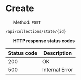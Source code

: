 Create
===================

<img style="height: 13px;" src="https://github.githubassets.com/images/icons/emoji/unicode/1f536.png"/> &nbsp;
Method: <code>POST</code>

```
/api/collections/state/{id}
```

<img style="height: 13px;" src="https://github.githubassets.com/images/icons/emoji/unicode/26ab.png"/> &nbsp;
<b>HTTP response status codes</b>

| Status code | Description    |
|-------------|----------------|
| 200         | OK             |
| 500         | Internal Error |